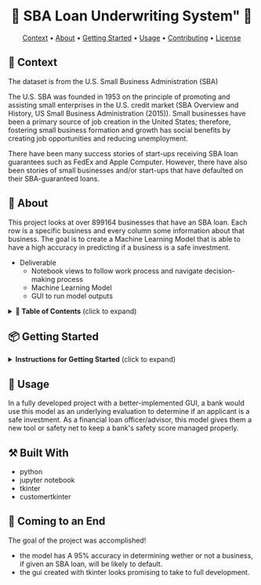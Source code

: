 <h1 align="center">🌟 SBA Loan Underwriting System"  🌟</h1>

<p align="center">
  <a href="#context">Context</a> •
  <a href="#about">About</a> •
  <a href="#getting-started">Getting Started</a> •
  <a href="#usage">Usage</a> •
  <a href="#contributing">Contributing</a> •
  <a href="#license">License</a>
</p>

## 🚀 Context

The dataset is from the U.S. Small Business Administration (SBA)

The U.S. SBA was founded in 1953 on the principle of promoting and assisting small enterprises in the U.S. credit market (SBA Overview and History, US Small Business Administration (2015)). Small businesses have been a primary source of job creation in the United States; therefore, fostering small business formation and growth has social benefits by creating job opportunities and reducing unemployment.

There have been many success stories of start-ups receiving SBA loan guarantees such as FedEx and Apple Computer. However, there have also been stories of small businesses and/or start-ups that have defaulted on their SBA-guaranteed loans.

## 🚀 About

This project looks at over 899164 businesses that have an SBA loan. Each row is a specific business and every column some information about that business.
The goal is to create a Machine Learning Model that is able to have a high accuracy in predicting if a business is a safe investment.
  - Deliverable
    * Notebook views to follow work process and navigate decision-making process
    * Machine Learning Model
    * GUI to run model outputs


<details>
  <summary><b>📖 Table of Contents</b> (click to expand)</summary>
  <ul>
    <li><a href="#getting-started">Getting Started</a></li>
    <li><a href="#usage">Usage</a></li>
    <li><a href="#built-with">Built With</a></li>
    
    <li><a href="#Coming to an End">Acknowledgements</a></li>
  </ul>
</details>

## 📦 Getting Started

<details>
  <summary><b>Instructions for Getting Started</b> (click to expand)</summary>
  
  ### Prerequisites
  

  - Jupyter Notebook
  - Numpy
  - Pandas
  - re
  - seaborn
  - matplotlib
  - plotly
  - xgboost
  - tkinter
  - random forest
  - grid search
  
  
  ### Installation
  
  1. Clone the repository: 
     ```
     git clone [git@github.com:brandontnavarrete/SBA-Loan-Approval.git]
     ```
  2. Install the required packages: 
     ```
     !pip install custometkinter
     ```
     
  ### Usage
  
  #### Wrangle
  
  - Begin with Kaggle dataset. [https://www.kaggle.com/datasets/mirbektoktogaraev/should-this-loan-be-approved-or-denied]
  - Handle missing values
  - Drop Columns that aren't helpful or columns that would contain data leakage
  - Handle data types / date time for exploration
  
  Once I had a dataframe that look clean and managable, I saved it to a csv named ("explore.csv").
  
  
  #### Explore
  
  - Compared target variable count, there are more good standing accounts than charged off accounts.
  - Checked for difference between `target` accounts ( term length, franchise status,...).
  
  I recommend creating more pre-determined questions before exploration. I plan on taking this dataset to Tableau and PowerBi. I created a csv to go further in to modeling.
  
  #### Model
  
  - Create and X and y split, where X is your features you want to model on and y is your dependent feature.
  - Split the data appropriately. I chose train and test for cross validation.
  - Scale data appropriately. (StandardScaler*).
  - Grid_search helps fine tune a models performance.
  _ (Find Your Best Model With Your Best Features)
  
  I checked my feature importance to see what was helping or hurting model performance, handled each feature as needed.
  
  #### GUI
  
  - Create a function that can interact with tkinter frame. (.get)
  _ Run the model in the function.
  - Scale .get data and fit to model
  - Function creates a new tkinter frame to display result
  
  - Create the main interface
  -[I followed this youtube video for a quick guide. NeuralNine](https://youtu.be/iM3kjbbKHQU)
  
  
  ### Example
  
  * An empty application prompt for A loan officer
  <img src="images/application-empty.png" alt="empty application">
  
  * An application that holds information about an applicant
  <img src="images/application-filled.png" alt="filled application">

  * A response from the model. 0 = safe bet, 1 = likely to default
  <img src="images/response.png" alt="response">


  
</details>

## 🎈 Usage

In a fully developed project with a better-implemented GUI, a bank would use this model as an underlying evaluation to determine if an applicant is a safe investment. As a financial loan officer/advisor, this model gives them a new tool or safety net to keep a bank's safety score managed properly.

## ⚒️ Built With

- python
- jupyter notebook
- tkinter
- customertkinter


## 🙏 Coming to an End 

The goal of the project was accomplished! 
- the model has A 95% accuracy in determining wether or not a business, if given an SBA loan, will be likely to default.
- the gui created with tkinter looks promising to take to full  development.

